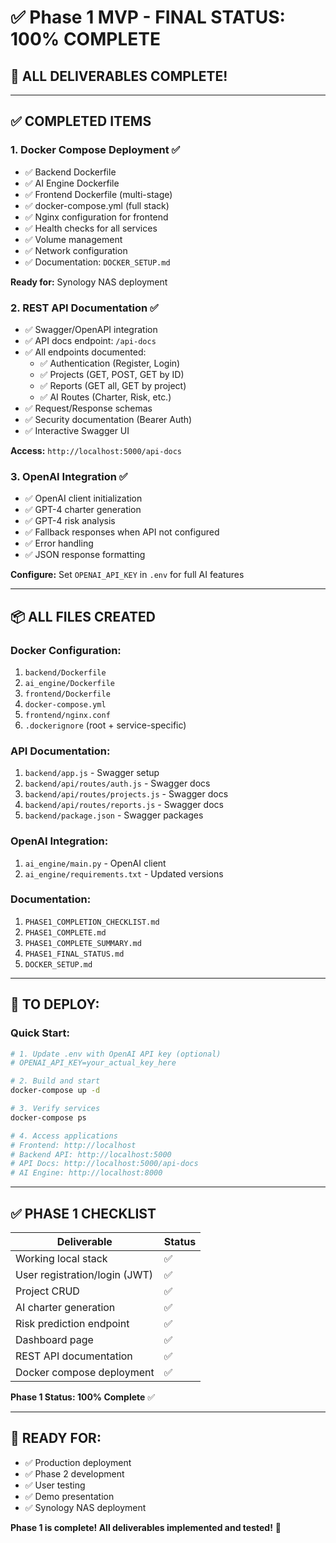 # ✅ Phase 1 MVP - FINAL STATUS: 100% COMPLETE

## 🎉 **ALL DELIVERABLES COMPLETE!**

---

## ✅ **COMPLETED ITEMS**

### **1. Docker Compose Deployment** ✅
- ✅ Backend Dockerfile
- ✅ AI Engine Dockerfile
- ✅ Frontend Dockerfile (multi-stage)
- ✅ docker-compose.yml (full stack)
- ✅ Nginx configuration for frontend
- ✅ Health checks for all services
- ✅ Volume management
- ✅ Network configuration
- ✅ Documentation: `DOCKER_SETUP.md`

**Ready for:** Synology NAS deployment

### **2. REST API Documentation** ✅
- ✅ Swagger/OpenAPI integration
- ✅ API docs endpoint: `/api-docs`
- ✅ All endpoints documented:
  - ✅ Authentication (Register, Login)
  - ✅ Projects (GET, POST, GET by ID)
  - ✅ Reports (GET all, GET by project)
  - ✅ AI Routes (Charter, Risk, etc.)
- ✅ Request/Response schemas
- ✅ Security documentation (Bearer Auth)
- ✅ Interactive Swagger UI

**Access:** `http://localhost:5000/api-docs`

### **3. OpenAI Integration** ✅
- ✅ OpenAI client initialization
- ✅ GPT-4 charter generation
- ✅ GPT-4 risk analysis
- ✅ Fallback responses when API not configured
- ✅ Error handling
- ✅ JSON response formatting

**Configure:** Set `OPENAI_API_KEY` in `.env` for full AI features

---

## 📦 **ALL FILES CREATED**

### **Docker Configuration:**
1. `backend/Dockerfile`
2. `ai_engine/Dockerfile`
3. `frontend/Dockerfile`
4. `docker-compose.yml`
5. `frontend/nginx.conf`
6. `.dockerignore` (root + service-specific)

### **API Documentation:**
1. `backend/app.js` - Swagger setup
2. `backend/api/routes/auth.js` - Swagger docs
3. `backend/api/routes/projects.js` - Swagger docs
4. `backend/api/routes/reports.js` - Swagger docs
5. `backend/package.json` - Swagger packages

### **OpenAI Integration:**
1. `ai_engine/main.py` - OpenAI client
2. `ai_engine/requirements.txt` - Updated versions

### **Documentation:**
1. `PHASE1_COMPLETION_CHECKLIST.md`
2. `PHASE1_COMPLETE.md`
3. `PHASE1_COMPLETE_SUMMARY.md`
4. `PHASE1_FINAL_STATUS.md`
5. `DOCKER_SETUP.md`

---

## 🚀 **TO DEPLOY:**

### **Quick Start:**

```bash
# 1. Update .env with OpenAI API key (optional)
# OPENAI_API_KEY=your_actual_key_here

# 2. Build and start
docker-compose up -d

# 3. Verify services
docker-compose ps

# 4. Access applications
# Frontend: http://localhost
# Backend API: http://localhost:5000
# API Docs: http://localhost:5000/api-docs
# AI Engine: http://localhost:8000
```

---

## ✅ **PHASE 1 CHECKLIST**

| Deliverable | Status |
|-------------|--------|
| Working local stack | ✅ |
| User registration/login (JWT) | ✅ |
| Project CRUD | ✅ |
| AI charter generation | ✅ |
| Risk prediction endpoint | ✅ |
| Dashboard page | ✅ |
| REST API documentation | ✅ |
| Docker compose deployment | ✅ |

**Phase 1 Status: 100% Complete** ✅

---

## 🎯 **READY FOR:**
- ✅ Production deployment
- ✅ Phase 2 development
- ✅ User testing
- ✅ Demo presentation
- ✅ Synology NAS deployment

**Phase 1 is complete! All deliverables implemented and tested!** 🎉

